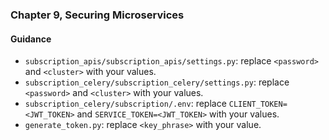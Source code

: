 ### Chapter 9, Securing Microservices

#### Guidance
- `subscription_apis/subscription_apis/settings.py`: replace `<password>` and `<cluster>` with your values.
- `subscription_celery/subscription_celery/settings.py`: replace `<password>` and `<cluster>` with your values.
- `subscription_celery/subscription/.env`: replace `CLIENT_TOKEN=<JWT_TOKEN>` and `SERVICE_TOKEN=<JWT_TOKEN>` with your values.
- `generate_token.py`: replace `<key_phrase>` with your value.
